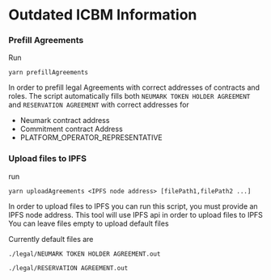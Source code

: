# Outdated ICBM Information

### Prefill Agreements

Run

```
yarn prefillAgreements
```

In order to prefill legal Agreements with correct addresses of contracts and roles. The script
automatically fills both `NEUMARK TOKEN HOLDER AGREEMENT` and `RESERVATION AGREEMENT` with correct
addresses for

- Neumark contract address
- Commitment contract Address
- PLATFORM_OPERATOR_REPRESENTATIVE

### Upload files to IPFS

run

```
yarn uploadAgreements <IPFS node address> [filePath1,filePath2 ...]
```

In order to upload files to IPFS you can run this script, you must provide an IPFS node address.
This tool will use IPFS api in order to upload files to IPFS You can leave files empty to upload
default files

Currently default files are

`./legal/NEUMARK TOKEN HOLDER AGREEMENT.out`

`./legal/RESERVATION AGREEMENT.out`
